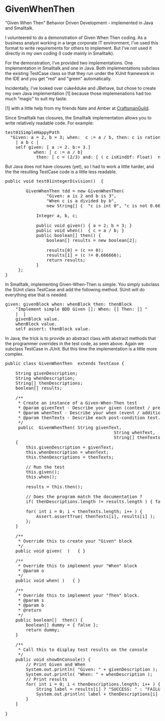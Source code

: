GivenWhenThen
=============

"Given When Then" Behavior Driven Development - implemented in Java and Smalltalk.

I volunteered to do a demonstration of Given When Then coding.
As a business analyst working in a large corporate IT environment, 
I've used this format to write requirements for others to implement.
But I've not used it directly in my own coding (I code mainly in Smalltalk).

For the demonstration, I've provided two implementations.
One implementation in Smalltalk and one in Java.
Both implementations subclass the existing TestCase class
so that they run under the XUnit framework in the IDE
and you get "red" and "green" automatically.

Incidentally, I've looked over cuke4duke and JBehave,
but chose to create my own Java implementation [1]
because those implemenations had too much "magic"
to suit my taste.

[1] with a little help from my friends Nate and Amber at 
<a href="https://twitter.com/#!/CraftsmanGuild"> CraftsmanGuild</a>.

Since Smalltalk has closures, 
the Smalltalk implementation allows you to write relatively readable code.
For example:
<pre>
test01SimpleHappyPath
  "Given: a = 2, b = 3; when:  c := a / b, then: c is rational number 2/3, c is not a float"
	| a b c |
	self given: [ a := 2. b:= 3.] 
	       when: [ c := a / b] 
	        then: [ c = (2/3) and: [ ( c isKindOf: Float)  not] ].
</pre>

But Java does not have closures (yet), 
so I had to work a little harder,
and the the resulting TestCase code is a little less readable.

<pre>
public void test01integerDivision()  {
  			
		GivenWhenThen tdd = new GivenWhenThen(
				"Given: a is 2 and b is 3", 
				"When c is a divided by b", 
				new String[] {  "c is int 0", "c is not 0.6666" } )   {
        
			Integer a, b, c;
			
			public void given() { a = 2; b = 3; }
			public void when()  { c = a / b; }	
			public boolean[] then() {
				boolean[] results = new boolean[2];
				
				results[0] = (c == 0);
				results[1] = (c != 0.666666);
				return results;	
			}	
	 };
}
</pre>

In Smalltalk, implementing Given-When-Then is simple.
You simply subclass the SUnit class TestCase and add the following method.
SUnit will do everything else that is needed.
<pre>
given: givenBlock when: whenBlock then: thenBlock
	"Implement simple BDD Given []: When: [] Then: [] "
	|  |
	givenBlock value.
	whenBlock value.
	self assert: thenBlock value.
</pre>

In Java, the trick is to provide an abstract class 
with abstract methods that the programmer overrides in the test code, 
as seen above.
Again we subclass TestCase in JUnit.
But this time the implementation is a little more complex.
<pre>
public class GivenWhenThen  extends TestCase {
	
	String givenDescription;
	String whenDescription;
	String[] thenDescriptions;
	boolean[] results;
	
	/**
	 * Create an instance of a Given-When-Then test
	 * @param givenText - Describe your given (context / precondition state) in  English.
	 * @param whenText - Describe your when (event / additional precondition).
	 * @param thenTexts - Describe each post-condition test.  (Match to results from then() method call.)
	 */
	 public  GivenWhenThen( String givenText, 
			                              String whenText, 
			                              String[] thenTexts ) 
	{		
		this.givenDescription = givenText;
		this.whenDescription = whenText;
		this.thenDescriptions = thenTexts;
		
		// Run the test
		this.given();
		this.when();
		
		results = this.then();
		
		// Does the program match the documentation ?
		if( thenDescriptions.length != results.length ) { fail ("Number of results does not match descriptions."); }
		
		for( int i = 0; i < thenTexts.length; i++ ) {
			Assert.assertTrue( thenTexts[i], results[i] );
		};
	}
	
	/**
	 * Override this to create your "Given" block
	 */
	public void given(  )   { }
	
	/**
	 * Override this to implement your "When" block
	 * @param o
	 */
	public void when( )   { }
	
	/**
	 * Override this to implement your "Then" block.
	 * @param s
	 * @param b
	 * @return
	 */
	public boolean[]  then() {
		boolean[] dummy = { false };
		return dummy;
	}

	/**
	 * Call this to display test results on the console
	 */
	public void showOnConsole() {
		// Print Given and When
		System.out.println( "Given: " + givenDescription );
		System.out.println( "When: " + whenDescription );		
		// Print results
		for( int i = 0; i < thenDescriptions.length; i++ ) {
			String label = results[i] ? "SUCCESS: " : "FAILURE: ";
			System.out.println( label + thenDescriptions[i] );
		}
	}

}

</pre>